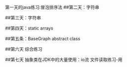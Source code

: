 第一天的java练习:冒泡排序法
##第二天：字符串
 
 ##第三天：字符串
 
 ##第四天：static arrays
 
 ##第五条：BaseGraph abstract class
 
 ##第六天 综合练习
 
 ##第七天 抽象类在JDK中的大量使用：io流 文件读取练习-用
  